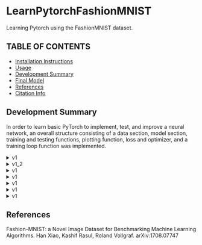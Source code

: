 # LearnPytorchFashionMNIST
Learning Pytorch using the FashionMNIST dataset.

## TABLE OF CONTENTS
* [Installation Instructions](#installation-instructions)
* [Usage](#usage)
* [Development Summary](#development-summary)
* [Final Model](#final-model)
* [References](#references)
* [Citation Info](#citation-info)

## Development Summary
In order to learn basic PyTorch to implement, test, and improve a neural network, an overall structure consisting of a data section, model section, training and testing functions, plotting function, loss and optimizer, and a training loop function was implemented.
<details><summary>v1</summary>
<p>

```python
device = "cuda" if torch.cuda.is_available() else "cpu"
print(f"Using {device} device")

class NeuralNetwork_v1(nn.Module):
    x_size = 0
    # define the layers
    def __init__(self):
        super().__init__()
        self.feature_extraction = nn.Sequential(
            nn.Conv2d(in_channels=1, out_channels=1, kernel_size=(3,3)),
            nn.ReLU(),
            nn.Conv2d(in_channels=1, out_channels=1, kernel_size=(3,3)),
            nn.ReLU(),
            nn.Flatten()
        )
        self.dense_layers = nn.Sequential(
            nn.Linear(in_features=576, out_features=64),
            nn.ReLU(),
            nn.Linear(in_features=64, out_features=32),
            nn.ReLU(),
            nn.Linear(in_features=32, out_features=10),
            nn.Softmax()
        )
    def forward(self, x):
        x = self.feature_extraction(x)
        x_size = x.size()
        # print(x_size)
        logits = self.dense_layers(x)
        return logits
        
# model = NeuralNetwork_v1().to(device)
# summary(model, input_size=(batch_size, 1, 28, 28))
```

    Using cuda device

</p>
</details>
<details><summary>v1_2</summary>
<p>

```python
class NeuralNetwork_v1_2(nn.Module):
    def __init__(self) -> None:
        super().__init__()
        self.feature_extraction = nn.Sequential(
            nn.Conv2d(in_channels=1, out_channels=1, kernel_size=(3,3), padding='same'),
            nn.ReLU(),
            nn.Conv2d(in_channels=1, out_channels=1, kernel_size=(3,3), padding='same'),
            nn.ReLU(),
            nn.Flatten()
        )
        self.dense_layers = nn.Sequential(
            nn.Linear(in_features=28*28, out_features=64),
            nn.ReLU(),
            nn.Linear(in_features=64, out_features=32),
            nn.ReLU(),
            nn.Linear(in_features=32, out_features=10),
            nn.Softmax()
        )
    
    def forward(self, x):
        x = self.feature_extraction(x)
        logits = self.dense_layers(x)
        return logits

# model = NeuralNetwork_v1_2().to(device)
# summary(model, input_size=(batch_size, 1, 28, 28))
```

</p>
</details>
<details><summary>v1</summary>
<p>
    
    
    
</p>
</details>
<details><summary>v1</summary>
<p>
    
    
    
</p>
</details>
<details><summary>v1</summary>
<p>
    
    
    
</p>
</details>
<details><summary>v1</summary>
<p>
    
    
    
</p>
</details>


<details><summary>v1</summary>
<p>

```python
class NeuralNetwork_v1_2(nn.Module):
```

</p>
</details>


## References
Fashion-MNIST: a Novel Image Dataset for Benchmarking Machine Learning Algorithms. Han Xiao, Kashif Rasul, Roland Vollgraf. arXiv:1708.07747
